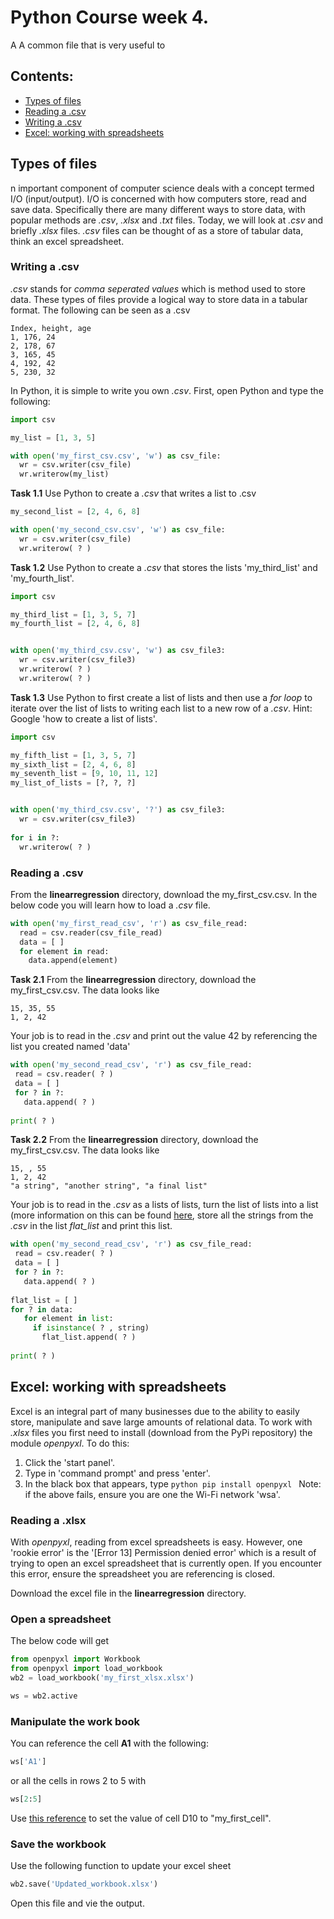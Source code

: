 # Python Course week 4. 
A A common file that is very useful to 

## Contents:
  - [Types of files](#If)
  - [Reading a .csv](#For)
  - [Writing a .csv](#Combing)
  - [Excel: working with spreadsheets](#Lists)

  
## Types of files
n important component of computer science deals with a concept termed I/O (input/output). I/O is concerned with how computers 
store, read and save data. Specifically there are many different ways to store data, with popular methods are *.csv*, *.xlsx* and *.txt* files. Today, we will look at *.csv* and briefly *.xlsx* files. *.csv* files can be thought of as a store of tabular data, think an excel spreadsheet.


### Writing a .csv
*.csv* stands for *comma seperated values* which is method used to store data. These types of files provide a logical way to 
store data in a tabular format. The following can be seen as a .csv
```csv
Index, height, age
1, 176, 24
2, 178, 67
3, 165, 45
4, 192, 42
5, 230, 32
```

In Python, it is simple to write you own *.csv*. First, open Python and type the following:
```python
import csv

my_list = [1, 3, 5]

with open('my_first_csv.csv', 'w') as csv_file:
  wr = csv.writer(csv_file)
  wr.writerow(my_list)
```
**Task 1.1**
Use Python to create a *.csv* that writes a list to .csv
```python 
my_second_list = [2, 4, 6, 8]

with open('my_second_csv.csv', 'w') as csv_file: 
  wr = csv.writer(csv_file)
  wr.writerow( ? )
```

**Task 1.2**
Use Python to create a *.csv* that stores the lists 'my_third_list' and 'my_fourth_list'. 
```python
import csv

my_third_list = [1, 3, 5, 7]
my_fourth_list = [2, 4, 6, 8] 


with open('my_third_csv.csv', 'w') as csv_file3:
  wr = csv.writer(csv_file3)
  wr.writerow( ? )
  wr.writerow( ? )
``` 

**Task 1.3** 
Use Python to first create a list of lists and then use a *for loop* to iterate over the list of lists to writing each list to a new row of a *.csv*. Hint: Google 'how to create a list of lists'.
```python
import csv

my_fifth_list = [1, 3, 5, 7]
my_sixth_list = [2, 4, 6, 8] 
my_seventh_list = [9, 10, 11, 12] 
my_list_of_lists = [?, ?, ?]


with open('my_third_csv.csv', '?') as csv_file3:
  wr = csv.writer(csv_file3)
  
for i in ?:
  wr.writerow( ? )

``` 


### Reading a .csv 
From the **linearregression** directory, download the my_first_csv.csv. In the below code you will learn how to load a *.csv* file.
```python
with open('my_first_read_csv', 'r') as csv_file_read: 
  read = csv.reader(csv_file_read)
  data = [ ] 
  for element in read:
    data.append(element)
 ```
 **Task 2.1**
 From the **linearregression** directory, download the my_first_csv.csv. The data looks like 
 ```csv
 15, 35, 55
 1, 2, 42
 ```
 Your job is to read in the *.csv* and print out the value 42 by referencing the list you created named 'data'
 
 ```python
with open('my_second_read_csv', 'r') as csv_file_read: 
  read = csv.reader( ? )
  data = [ ] 
  for ? in ?:
    data.append( ? )
    
 print( ? )
 ```
 
 
  **Task 2.2**
 From the **linearregression** directory, download the my\_first\_csv.csv. The data looks like 
 ```csv
 15, , 55
 1, 2, 42
 "a string", "another string", "a final list"
 ```
 Your job is to read in the *.csv* as a lists of lists, turn the list of lists into a list (more information on this can be found [here](https://stackoverflow.com/questions/952914/making-a-flat-list-out-of-list-of-lists-in-python), store all the strings from the *.csv* in the list *flat_list* and print this list. 
 
 ```python
with open('my_second_read_csv', 'r') as csv_file_read: 
  read = csv.reader( ? )
  data = [ ] 
  for ? in ?:
    data.append( ? )
    
 flat_list = [ ]
 for ? in data:
    for element in list:
      if isinstance( ? , string)
        flat_list.append( ? )
  
 print( ? )
 ```

## Excel: working with spreadsheets
Excel is an integral part of many businesses due to the ability to easily store, manipulate and save large amounts of relational data.
To work with *.xlsx* files you first need to install (download from the PyPi repository) the module *openpyxl*. To do this:
1. Click the 'start panel'. 
2. Type in 'command prompt' and press 'enter'. 
3. In the black box that appears, type ```python pip install openpyxl ```
Note: if the above fails, ensure you are one the Wi-Fi network 'wsa'. 

### Reading a .xlsx
With *openpyxl*, reading from excel spreadsheets is easy. However, one 'rookie error' is the '[Error 13] Permission denied error' 
which is a result of trying to open an excel spreadsheet that is currently open. If you encounter this error, ensure the spreadsheet
you are referencing is closed.

Download the excel file in the **linearregression** directory. 
### Open a spreadsheet
The below code will get 
```python
from openpyxl import Workbook
from openpyxl import load_workbook
wb2 = load_workbook('my_first_xlsx.xlsx')

ws = wb2.active
```

### Manipulate the work book
You can reference the cell **A1** with the following:
```python
ws['A1']
```
or all the cells in rows 2 to 5 with 
```python
ws[2:5]
```

Use [this reference](https://openpyxl.readthedocs.io/en/default/tutorial.html) to set the value of cell D10 to "my\_first\_cell".

### Save the workbook
Use the following function to update your excel sheet
```python
wb2.save('Updated_workbook.xlsx')
```

Open this file and vie the output.
